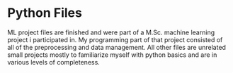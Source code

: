 # Python Files
ML project files are finished and were part of a M.Sc. machine learning project i participated in. My programming part of that project consisted of all of the preprocessing and data management.
All other files are unrelated small projects mostly to familiarize myself with python basics and are in various levels of completeness.
